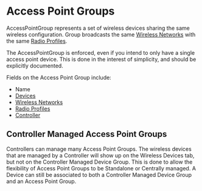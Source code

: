 # Access Point Groups

AccessPointGroup represents a set of wireless devices sharing the same wireless configuration. Group broadcasts the same [Wireless Networks](wirelessnetwork.md) with the same [Radio Profiles](radiopofiles.md).

The AccessPointGroup is enforced, even if you intend to only have a single access point device. This is done in the interest of simplicity, and should be explicitly documented.

Fields on the Access Point Group include:

- Name
- [Devices](../dcim/device.md)
- [Wireless Networks](wirelessnetwork.md)
- [Radio Profiles](radioprofile.md)
- [Controller](../dcim/controller.md)

## Controller Managed Access Point Groups

Controllers can manage many Access Point Groups. The wireless devices that are managed by a Controller will show up on the Wireless Devices tab, but not on the Controller Managed Device Group. This is done to allow the flexibility of Access Point Groups to be Standalone or Centrally managed. A Device can still be associated to both a Controller Managed Device Group and an Access Point Group.
